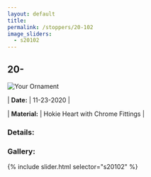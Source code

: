 ```yaml
---
layout: default
title:
permalink: /stoppers/20-102
image_sliders:
  - s20102
---
```


## 20-

![Your Ornament](/stoppers/imgs/20102/header-20-102.png)

<!-- | **Name:**     | Brotherhood | -->
| **Date:**     | 11-23-2020  |
<!-- | **Edition:**  | 1 of 8      | -->
| **Material:** | Hokie Heart with Chrome Fittings |

### Details:


### Gallery:
{% include slider.html selector="s20102" %}

<!-- ### Full series:

- [Brotherhood](/pencils/20-023)
- [Honor](/pencils/20-024)
- [Leadership](/pencils/20-025)
- [Sacrifice](/pencils/20-026)
- [Service](/pencils/20-027)
- [Loyalty](/pencils/20-028)
- [Duty](/pencils/20-029)
- [Ut Prosim](/pencils/20-030) -->
